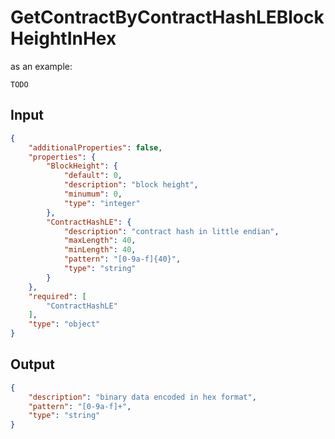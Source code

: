 # GetContractByContractHashLEBlockHeightInHex

as an example:

```
TODO
```


## Input

```json
{
    "additionalProperties": false,
    "properties": {
        "BlockHeight": {
            "default": 0,
            "description": "block height",
            "minumum": 0,
            "type": "integer"
        },
        "ContractHashLE": {
            "description": "contract hash in little endian",
            "maxLength": 40,
            "minLength": 40,
            "pattern": "[0-9a-f]{40}",
            "type": "string"
        }
    },
    "required": [
        "ContractHashLE"
    ],
    "type": "object"
}
```

## Output

```json
{
    "description": "binary data encoded in hex format",
    "pattern": "[0-9a-f]+",
    "type": "string"
}
```

